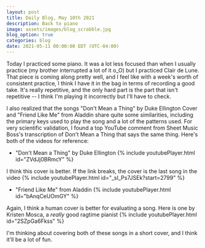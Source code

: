 ```yaml
---
layout: post
title: Daily Blog, May 10th 2021  
description: Back to piano
image: assets/images/blog_scrabble.jpg
blog_option: true
categories: blog
date: 2021-05-11 00:00:00 EDT (UTC-04:00)
---
```


Today I practiced some piano. It was a lot less focused than when I usually practice (my brother interrupted a lot of it o_O) but I practiced Clair de Lune. That piece is coming along pretty well, and I feel like with a week's worth of consistent practice, I think I have it in the bag in terms of recording a good take. It's really repetitive, and the only hard part is the part that isn't repetitive -- I think I'm playing it incorrectly but I'll have to check.

I also realized that the songs "Don't Mean a Thing" by Duke Ellington Cover and "Friend Like Me" from Aladdin share quite some similarities, including the primary keys used to play the song and a lot of the patterns used. For very scientific validation, I found a top YouTube comment from Sheet Music Boss's transcription of Don't Mean a Thing that says the same thing. Here's both of the videos for reference:

- "Don't Mean a Thing" by Duke Ellington
{% include youtubePlayer.html id="ZVdJj0BRmcY" %}

I think this cover is better. If the link breaks, the cover is the last song in the video
{% include youtubePlayer.html id="_sI_Ps7JSEk?start=2799" %}

- "Friend Like Me" from Aladdin
{% include youtubePlayer.html id="bAnqCeUOmGY" %}

Again, I think a human cover is better for evaluating a song. Here is one by Kristen Mosca, a *really* good ragtime pianist
{% include youtubePlayer.html id="2SZpGa6Fkss" %}

I'm thinking about covering both of these songs in a short cover, and I think it'll be a lot of fun.
